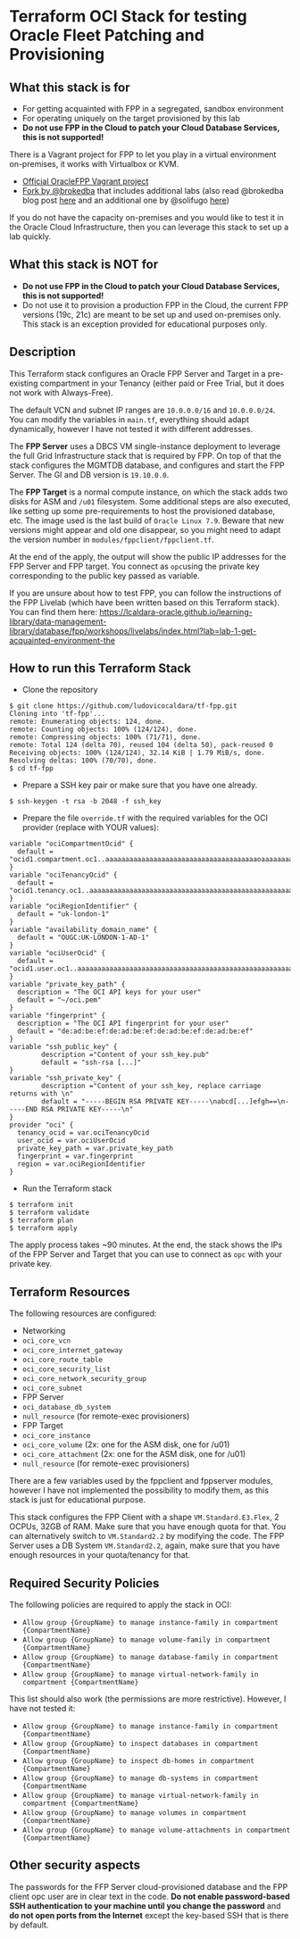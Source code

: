 # Terraform OCI Stack for testing Oracle Fleet Patching and Provisioning

## What this stack is for
* For getting acquainted with FPP in a segregated, sandbox environment
* For operating uniquely on the target provisioned by this lab
* **Do not use FPP in the Cloud to patch your Cloud Database Services, this is not supported!**

There is a Vagrant project for FPP to let you play in a virtual environment on-premises, it works with Virtualbox or KVM.
* [Official OracleFPP Vagrant project ](https://github.com/oracle/vagrant-projects/tree/master/OracleFPP)
* [Fork by @brokedba](https://github.com/brokedba/OracleFPP) that includes additional labs (also read @brokedba blog post [here](https://eclipsys.ca/my-vagrant-fork-of-oracle-fleet-patching-and-provisioning-fpp/) and an additional one by @solifugo [here](https://project42.site/oracle-fleet-patching-and-provisioning-using-brokedba-vagrant-fork/))

If you do not have the capacity on-premises and you would like to test it in the Oracle Cloud Infrastructure, then you can leverage this stack to set up a lab quickly.


## What this stack is NOT for
* **Do not use FPP in the Cloud to patch your Cloud Database Services, this is not supported!**
* Do not use it to provision a production FPP in the Cloud, the current FPP versions (19c, 21c) are meant to be set up and used on-premises only. This stack is an exception provided for educational purposes only.

## Description
This Terraform stack configures an Oracle FPP Server and Target in a pre-existing compartment in your Tenancy (either paid or Free Trial, but it does not work with Always-Free).

The default VCN and subnet IP ranges are `10.0.0.0/16` and `10.0.0.0/24`. You can modify the variables in `main.tf`, everything should adapt dynamically, however I have not tested it with different addresses.

The **FPP Server** uses a DBCS VM single-instance deployment to leverage the full Grid Infrastructure stack that is required by FPP. On top of that the stack configures the MGMTDB database, and configures and start the FPP Server. The GI and DB version is `19.10.0.0`.

The **FPP Target** is a normal compute instance, on which the stack adds two disks for ASM and `/u01` filesystem. Some additional steps are also executed, like setting up some pre-requirements to host the provisioned database, etc. The image used is the last build of `Oracle Linux 7.9`. Beware that new versions might appear and old one disappear, so you might need to adapt the version number in `modules/fppclient/fppclient.tf`.

At the end of the apply, the output will show the public IP addresses for the FPP Server and FPP target. You connect as `opc`using the private key corresponding to the public key passed as variable.

If you are unsure about how to test FPP, you can follow the instructions of the FPP Livelab (which have been written based on this Terraform stack). You can find them here: https://lcaldara-oracle.github.io/learning-library/data-management-library/database/fpp/workshops/livelabs/index.html?lab=lab-1-get-acquainted-environment-the

## How to run this Terraform Stack

* Clone the repository
```
$ git clone https://github.com/ludovicocaldara/tf-fpp.git
Cloning into 'tf-fpp'...
remote: Enumerating objects: 124, done.
remote: Counting objects: 100% (124/124), done.
remote: Compressing objects: 100% (71/71), done.
remote: Total 124 (delta 70), reused 104 (delta 50), pack-reused 0
Receiving objects: 100% (124/124), 32.14 KiB | 1.79 MiB/s, done.
Resolving deltas: 100% (70/70), done.
$ cd tf-fpp
```

* Prepare a SSH key pair or make sure that you have one already.
```
$ ssh-keygen -t rsa -b 2048 -f ssh_key
```

* Prepare the file `override.tf` with the required variables for the OCI provider (replace with YOUR values):
```
variable "ociCompartmentOcid" {
  default = "ocid1.compartment.oc1..aaaaaaaaaaaaaaaaaaaaaaaaaaaaaaaaaaaaaaoaaaaaaaaaaaaaaaaaaaaa"
}
variable "ociTenancyOcid" {
  default = "ocid1.tenancy.oc1..aaaaaaaaaaaaaaaaaaaaaaaaaaaaaaaaaaaaaaaaaaaaaaaaaaaaaaaaaaaa"
}
variable "ociRegionIdentifier" {
  default = "uk-london-1"
}
variable "availability_domain_name" {
  default = "OUGC:UK-LONDON-1-AD-1"
}
variable "ociUserOcid" {
  default = "ocid1.user.oc1..aaaaaaaaaaaaaaaaaaaaaaaaaaaaaaaaaaaaaaaaaaaaaaaaaaaaaaaaaaaa"
}
variable "private_key_path" {
  description = "The OCI API keys for your user"
  default = "~/oci.pem"
}
variable "fingerprint" {
  description = "The OCI API fingerprint for your user"
  default = "de:ad:be:ef:de:ad:be:ef:de:ad:be:ef:de:ad:be:ef"
}
variable "ssh_public_key" {
        description ="Content of your ssh_key.pub"
        default = "ssh-rsa [...]"
}
variable "ssh_private_key" {
        description ="Content of your ssh_key, replace carriage returns with \n"
        default = "-----BEGIN RSA PRIVATE KEY-----\nabcd[...]efgh==\n-----END RSA PRIVATE KEY-----\n"
}
provider "oci" {
  tenancy_ocid = var.ociTenancyOcid
  user_ocid = var.ociUserOcid
  private_key_path = var.private_key_path
  fingerprint = var.fingerprint
  region = var.ociRegionIdentifier
}
```

* Run the Terraform stack
```
$ terraform init
$ terraform validate
$ terraform plan
$ terraform apply
```

The apply process takes ~90 minutes.
At the end, the stack shows the IPs of the FPP Server and Target that you can use to connect as `opc` with your private key.


## Terraform Resources
The following resources are configured:
* Networking
 * `oci_core_vcn`
 * `oci_core_internet_gateway`
 * `oci_core_route_table`
 * `oci_core_security_list`
 * `oci_core_network_security_group`
 * `oci_core_subnet`
* FPP Server
 * `oci_database_db_system`
 * `null_resource` (for remote-exec provisioners)
* FPP Target
 * `oci_core_instance`
 * `oci_core_volume` (2x: one for the ASM disk, one for /u01)
 * `oci_core_attachment` (2x: one for the ASM disk, one for /u01)
 * `null_resource` (for remote-exec provisioners)

There are a few variables used by the fppclient and fppserver modules, however I have not implemented the possibility to modify them, as this stack is just for educational purpose.

This stack configures the FPP Client with a shape `VM.Standard.E3.Flex`, 2 OCPUs, 32GB of RAM. Make sure that you have enough quota for that. You can alternatively switch to `VM.Standard2.2` by modifying the code. The FPP Server uses a DB System `VM.Standard2.2`, again, make sure that you have enough resources in your quota/tenancy for that.

## Required Security Policies
The following policies are required to apply the stack in OCI:
* `Allow group {GroupName} to manage instance-family in compartment {CompartmentName}`
* `Allow group {GroupName} to manage volume-family in compartment {CompartmentName}`
* `Allow group {GroupName} to manage database-family in compartment {CompartmentName}`
* `Allow group {GroupName} to manage virtual-network-family in compartment {CompartmentName}`

This list should also work (the permissions are more restrictive). However, I have not tested it:
* `Allow group {GroupName} to manage instance-family in compartment {CompartmentName}`
* `Allow group {GroupName} to inspect databases in compartment {CompartmentName}`
* `Allow group {GroupName} to inspect db-homes in compartment {CompartmentName}`
* `Allow group {GroupName} to manage db-systems in compartment {CompartmentName`
* `Allow group {GroupName} to manage virtual-network-family in compartment {CompartmentName}`
* `Allow group {GroupName} to manage volumes in compartment {CompartmentName}`
* `Allow group {GroupName} to manage volume-attachments in compartment {CompartmentName}`

## Other security aspects
The passwords for the FFP Server cloud-provisioned database and the FPP client opc user are in clear text in the code.
**Do not enable password-based SSH authentication to your machine until you change the password** and **do not open ports from the Internet** except the key-based SSH that is there by default.
